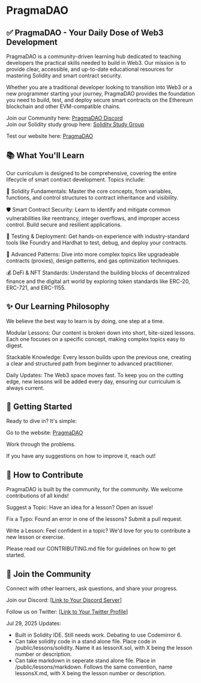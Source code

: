 # PragmaDAO

## ✅ PragmaDAO - Your Daily Dose of Web3 Development
PragmaDAO is a community-driven learning hub dedicated to teaching developers the practical skills needed to build in Web3. Our mission is to provide clear, accessible, and up-to-date educational resources for mastering Solidity and smart contract security.

Whether you are a traditional developer looking to transition into Web3 or a new programmer starting your journey, PragmaDAO provides the foundation you need to build, test, and deploy secure smart contracts on the Ethereum blockchain and other EVM-compatible chains.

Join our Community here: [PragmaDAO Discord](https://discord.gg/KspzcBMysa)  
Join our Solidity study group here: [Solidity Study Group](https://discord.gg/nbNvWY8e)

Test our website here: [PragmaDAO](https://pragmadao.github.io/pragmaDAO-website/)

## 📚 What You'll Learn
Our curriculum is designed to be comprehensive, covering the entire lifecycle of smart contract development. Topics include:

💎 Solidity Fundamentals: Master the core concepts, from variables, functions, and control structures to contract inheritance and visibility.

🛡️ Smart Contract Security: Learn to identify and mitigate common vulnerabilities like reentrancy, integer overflows, and improper access control. Build secure and resilient applications.

🧪 Testing & Deployment: Get hands-on experience with industry-standard tools like Foundry and Hardhat to test, debug, and deploy your contracts.

🧩 Advanced Patterns: Dive into more complex topics like upgradeable contracts (proxies), design patterns, and gas optimization techniques.

💰 DeFi & NFT Standards: Understand the building blocks of decentralized finance and the digital art world by exploring token standards like ERC-20, ERC-721, and ERC-1155.

## ✨ Our Learning Philosophy
We believe the best way to learn is by doing, one step at a time.

Modular Lessons: Our content is broken down into short, bite-sized lessons. Each one focuses on a specific concept, making complex topics easy to digest.

Stackable Knowledge: Every lesson builds upon the previous one, creating a clear and structured path from beginner to advanced practitioner.

Daily Updates: The Web3 space moves fast. To keep you on the cutting edge, new lessons will be added every day, ensuring our curriculum is always current.

## 🚀 Getting Started
Ready to dive in? It's simple:

Go to the website: [PragmaDAO](https://pragmadao.github.io/pragmaDAO-website/)

Work through the problems. 

If you have any suggestions on how to improve it, reach out!

## 🙌 How to Contribute
PragmaDAO is built by the community, for the community. We welcome contributions of all kinds!

Suggest a Topic: Have an idea for a lesson? Open an issue!

Fix a Typo: Found an error in one of the lessons? Submit a pull request.

Write a Lesson: Feel confident in a topic? We'd love for you to contribute a new lesson or exercise.

Please read our CONTRIBUTING.md file for guidelines on how to get started.

## 💬 Join the Community
Connect with other learners, ask questions, and share your progress.

Join our Discord: [[Link to Your Discord Server](https://discord.gg/KspzcBMysa)]

Follow us on Twitter: [[Link to Your Twitter Profile](https://x.com/pragma64417)]

Jul 29, 2025 Updates:
- Built in Solidity IDE. Still needs work. Debating to use Codemirror 6. 
- Can take solidity code in a stand alone file. Place code in /public/lessons/solidity. Name it as lessonX.sol, with X being the lesson number or description.
- Can take markdown in seperate stand alone file. Place in /public/lessons/markdown. Follows the same convention, name lessonsX.md, with X being the lesson number or description.
